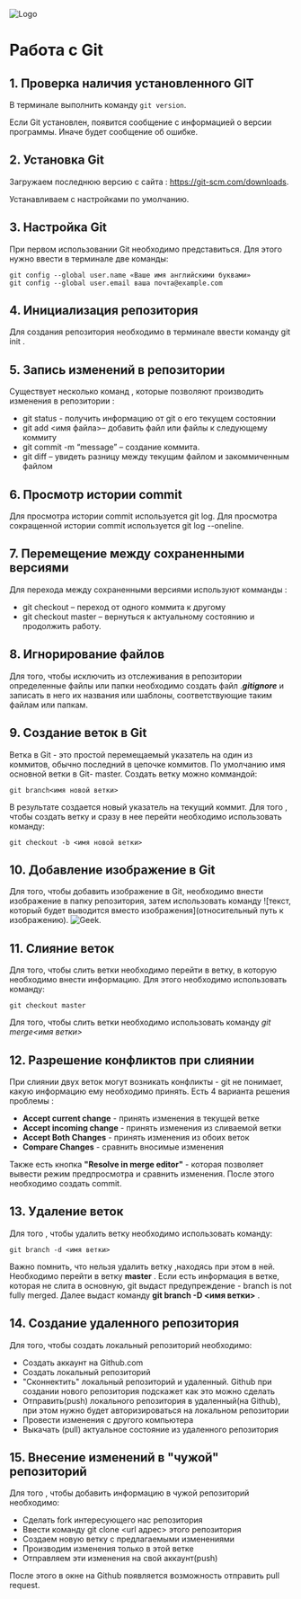 ![Logo](git-logo.jpg)
# Работа с Git

## 1. Проверка наличия установленного GIT
В терминале выполнить команду `git version`.

Если Git yстановлен, появится сообщение с информацией о версии программы. Иначе будет сообщение об ошибке.

## 2. Установка Git
 Загружаем последнюю версию с сайта : https://git-scm.com/downloads.

Устанавливаем с настройками по умолчанию.

## 3. Настройка Git
При первом использовании Git необходимо представиться. Для этого нужно ввести в терминале две команды:
```
git config --global user.name «Ваше имя английскими буквами»
git config --global user.email ваша почта@example.com
```
## 4. Инициализация репозитория

Для создания репозитория необходимо в терминале ввести команду git init . 

## 5. Запись изменений в репозитории

Существует несколько команд , которые позволяют производить изменения в репозитории :

* git status - получить информацию от git о его текущем состоянии
* git add <имя файла>– добавить файл или файлы к следующему коммиту
* git commit -m “message” – создание коммита.
* git diff – увидеть разницу между текущим файлом и закоммиченным файлом  

## 6. Просмотр истории commit

Для просмотра истории commit используется git log. Для просмотра сокращенной истории commit используется git log --oneline.

##  7. Перемещение между сохраненными версиями

Для перехода между сохраненными версиями используют комманды :

* git checkout – переход от одного коммита к другому
* git checkout master – вернуться к актуальному состоянию и продолжить работу.

## 8. Игнорирование файлов
Для того, чтобы исключить из отслеживания в репозитории определенные файлы или папки необходимо создать файл .***gitignore*** и записать в него их названия или шаблоны, соответствующие таким файлам или папкам.

## 9. Создание веток в Git
Ветка в Git - это простой перемещаемый указатель на один из коммитов, обычно последний в цепочке коммитов. 
По умолчанию имя основной ветки в Git- master.
Создать ветку можно коммандой:
```
git branch<имя новой ветки>
```
В результате создается новый указатель на текущий коммит.
Для того , чтобы создать ветку и сразу в нее перейти необходимо использовать команду:
```
git checkout -b <имя новой ветки>
```
## 10. Добавление изображение в Git
Для того, чтобы добавить изображение в Git, необходимо внести изображение в папку репозитория, затем использовать команду ![текст, который будет выводится вместо изображения](относительный путь к изображению).
![Geek](geekbrains.png).

## 11. Слияние веток

Для того, чтобы слить ветки необходимо перейти в ветку, в которую необходимо внести информацию. Для этого необходимо использовать команду:
```
git checkout master
```
Для того, чтобы слить ветки необходимо использовать команду *git merge<имя ветки>*

## 12. Разрешение конфликтов при слиянии

При слиянии двух веток могут возникать конфликты - git не понимает, какую информацию ему необходимо принять. Есть 4 варианта решения проблемы :
*   **Accept current change** - принять изменения в текущей ветке
* **Accept incoming change** - принять изменения из сливаемой ветки
* **Accept Both Changes** - принять изменения из обоих веток
* **Compare Changes** - сравнить вносимые изменения


Также есть кнопка **"Resolve in merge editor"** - которая позволяет вывести режим предпросмотра и сравнить изменения.
После этого необходимо создать commit.

## 13. Удаление веток

Для того , чтобы удалить ветку необходимо использовать команду:
~~~ 
git branch -d <имя ветки>
~~~
Важно помнить, что нельзя удалить ветку ,находясь при этом в ней. Необходимо перейти в ветку **master** .
Если есть информация в ветке, которая не слита в основную, git выдаст предупреждение - branch is not fully merged. Далее выдаст команду **git branch -D <имя ветки>** .

## 14.  Создание удаленного репозитория
Для того, чтобы создать локальный репозиторий необходимо:
- Создать аккаунт на Github.com
- Создать локальный репозиторий
- "Сконнектить" локальный репозиторий и удаленный. Github при создании нового репозитория подскажет как это можно сделать
- Отправить(push) локального репозитория в удаленный(на Github), при этом нужно будет авторизироваться на локальном репозитории
- Провести изменения с другого компьютера 
- Выкачать (pull) актуальное состояние из удаленного репозитория

## 15. Внесение изменений в "**чужой**" репозиторий
Для того , чтобы добавить информацию в чужой репозиторий необходимо:
- Сделать fork интересующего нас репозитория
- Ввести команду git clone <url  адрес> этого репозитория
- Создаем новую ветку с предлагаемыми изменениями
- Производим изменения только в этой ветке
- Отправляем эти изменения на свой аккаунт(push)

После этого в окне на Github появляется возможность отправить pull request.